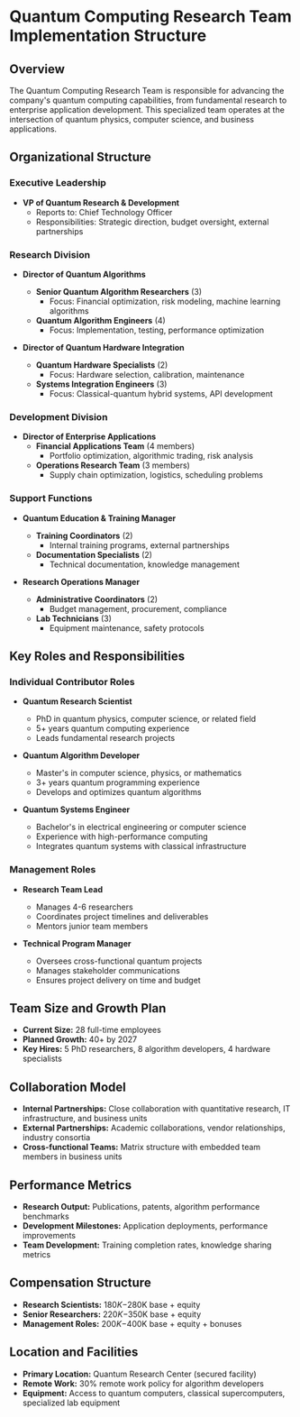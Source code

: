 # Quantum Computing Research Team Implementation Structure

## Overview
The Quantum Computing Research Team is responsible for advancing the company's quantum computing capabilities, from fundamental research to enterprise application development. This specialized team operates at the intersection of quantum physics, computer science, and business applications.

## Organizational Structure

### Executive Leadership
- **VP of Quantum Research & Development**
  - Reports to: Chief Technology Officer
  - Responsibilities: Strategic direction, budget oversight, external partnerships

### Research Division
- **Director of Quantum Algorithms**
  - **Senior Quantum Algorithm Researchers** (3)
    - Focus: Financial optimization, risk modeling, machine learning algorithms
  - **Quantum Algorithm Engineers** (4)
    - Focus: Implementation, testing, performance optimization

- **Director of Quantum Hardware Integration**
  - **Quantum Hardware Specialists** (2)
    - Focus: Hardware selection, calibration, maintenance
  - **Systems Integration Engineers** (3)
    - Focus: Classical-quantum hybrid systems, API development

### Development Division
- **Director of Enterprise Applications**
  - **Financial Applications Team** (4 members)
    - Portfolio optimization, algorithmic trading, risk analysis
  - **Operations Research Team** (3 members)
    - Supply chain optimization, logistics, scheduling problems

### Support Functions
- **Quantum Education & Training Manager**
  - **Training Coordinators** (2)
    - Internal training programs, external partnerships
  - **Documentation Specialists** (2)
    - Technical documentation, knowledge management

- **Research Operations Manager**
  - **Administrative Coordinators** (2)
    - Budget management, procurement, compliance
  - **Lab Technicians** (3)
    - Equipment maintenance, safety protocols

## Key Roles and Responsibilities

### Individual Contributor Roles
- **Quantum Research Scientist**
  - PhD in quantum physics, computer science, or related field
  - 5+ years quantum computing experience
  - Leads fundamental research projects

- **Quantum Algorithm Developer**
  - Master's in computer science, physics, or mathematics
  - 3+ years quantum programming experience
  - Develops and optimizes quantum algorithms

- **Quantum Systems Engineer**
  - Bachelor's in electrical engineering or computer science
  - Experience with high-performance computing
  - Integrates quantum systems with classical infrastructure

### Management Roles
- **Research Team Lead**
  - Manages 4-6 researchers
  - Coordinates project timelines and deliverables
  - Mentors junior team members

- **Technical Program Manager**
  - Oversees cross-functional quantum projects
  - Manages stakeholder communications
  - Ensures project delivery on time and budget

## Team Size and Growth Plan
- **Current Size:** 28 full-time employees
- **Planned Growth:** 40+ by 2027
- **Key Hires:** 5 PhD researchers, 8 algorithm developers, 4 hardware specialists

## Collaboration Model
- **Internal Partnerships:** Close collaboration with quantitative research, IT infrastructure, and business units
- **External Partnerships:** Academic collaborations, vendor relationships, industry consortia
- **Cross-functional Teams:** Matrix structure with embedded team members in business units

## Performance Metrics
- **Research Output:** Publications, patents, algorithm performance benchmarks
- **Development Milestones:** Application deployments, performance improvements
- **Team Development:** Training completion rates, knowledge sharing metrics

## Compensation Structure
- **Research Scientists:** $180K-$280K base + equity
- **Senior Researchers:** $220K-$350K base + equity
- **Management Roles:** $200K-$400K base + equity + bonuses

## Location and Facilities
- **Primary Location:** Quantum Research Center (secured facility)
- **Remote Work:** 30% remote work policy for algorithm developers
- **Equipment:** Access to quantum computers, classical supercomputers, specialized lab equipment
